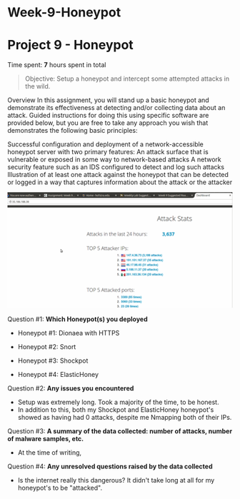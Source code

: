 # Week-9-Honeypot

# Project 9 - Honeypot

Time spent: **7** hours spent in total

> Objective: Setup a honeypot and intercept some attempted attacks in the wild.

Overview
In this assignment, you will stand up a basic honeypot and demonstrate its effectiveness at detecting and/or collecting data about an attack. Guided instructions for doing this using specific software are provided below, but you are free to take any approach you wish that demonstrates the following basic principles:

Successful configuration and deployment of a network-accessible honeypot server with two primary features:
An attack surface that is vulnerable or exposed in some way to network-based attacks
A network security feature such as an IDS configured to detect and log such attacks
Illustration of at least one attack against the honeypot that can be detected or logged in a way that captures information about the attack or the attacker


<img
src='https://github.com/RobPiccirillo/Week-9-Honeypot/blob/master/honeypotAttacks.gif'
title='Video Walkthrough' width='' alt='Video Walkthrough' />


Question #1: **Which Honeypot(s) you deployed**
  
  * Honeypot #1: Dionaea with HTTPS
  
  * Honeypot #2: Snort
  
  * Honeypot #3: Shockpot
  
  * Honeypot #4: ElasticHoney

Question #2: **Any issues you encountered**
  * Setup was extremely long. Took a majority of the time, to be honest. 
  * In addition to this, both my Shockpot and ElasticHoney honeypot's showed as having had 0 attacks, despite me Nmapping both of their      IPs.

Question #3: **A summary of the data collected: number of attacks, number of malware samples, etc.**
  * At the time of writing, 

Question #4: **Any unresolved questions raised by the data collected**
  * Is the internet really this dangerous? It didn't take long at all for my honeypot's to be "attacked".
